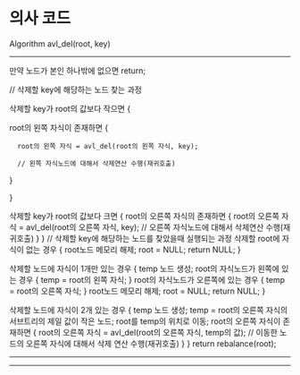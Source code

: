 # 의사 코드

Algorithm avl_del(root, key)
***
만약 노드가 본인 하나밖에 없으면 return;

// 삭제할 key에 해당하는 노드 찾는 과정

삭제할 key가 root의 값보다 작으면 {

  root의 왼쪽 자식이 존재하면 {

      root의 왼쪽 자식 = avl_del(root의 왼쪽 자식, key);

      // 왼쪽 자식노드에 대해서 삭제연산 수행(재귀호출)

   }
   
}

삭제할 key가 root의 값보다 크면 {
   root의 오른쪽 자식의 존재하면 {
      root의 오른쪽 자식 = avl_del(root의 오른쪽 자식, key);
      // 오른쪽 자식노드에 대해서 삭제연산 수행(재귀호출)
   }
}
// 삭제할 key에 해당하는 노드를 찾았을때 실행되는 과정
삭제할 root에 자식이 없는 경우 {
   root노드 메모리 해제;
   root = NULL;
   return NULL;
}

삭제할 노드에 자식이 1개만 있는 경우 {
   temp 노드 생성;
   root의 자식노드가 왼쪽에 있는 경우 {
      temp = root의 왼쪽 자식; }
   root의 자식노드가 오른쪽에 있는 경우 {
      temp = root의 오른쪽 자식; }
   root노드 메모리 해제;
   root = NULL;
   return NULL;
}

삭제할 노드에 자식이 2개 있는 경우 {
   temp 노드 생성;
   temp = root의 오른쪽 자식의 서브트리의 제일 값이 작은 노드;
   root를 temp의 위치로 이동;
   root의 오른쪽 자식이 존재하면 {
      root의 오른쪽 자식 = avl_del(root의 오른쪽 자식, temp의 값);
      // 이동한 노드의 오른쪽 자식에 대해서 삭제 연산 수행(재귀호출) }
}
return rebalance(root);
***
---


